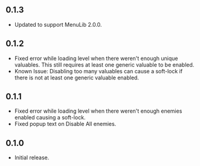 ## 0.1.3
- Updated to support MenuLib 2.0.0.

## 0.1.2
- Fixed error while loading level when there weren't enough unique valuables. This still requires at least one generic valuable to be enabled.
- Known Issue: Disabling too many valuables can cause a soft-lock if there is not at least one generic valuable enabled.

## 0.1.1
- Fixed error while loading level when there weren't enough enemies enabled causing a soft-lock.
- Fixed popup text on Disable All enemies.

## 0.1.0
- Initial release.
